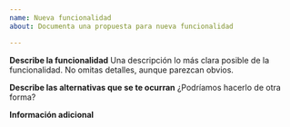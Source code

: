 ```yaml
---
name: Nueva funcionalidad
about: Documenta una propuesta para nueva funcionalidad

---
```


**Describe la funcionalidad**
Una descripción lo más clara posible de la funcionalidad. No omitas detalles, aunque parezcan obvios.

**Describe las alternativas que se te ocurran**
¿Podríamos hacerlo de otra forma?

**Información adicional**
